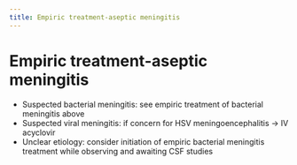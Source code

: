 ```yaml
---
title: Empiric treatment-aseptic meningitis
---
```

# Empiric treatment-aseptic meningitis

- Suspected bacterial meningitis: see empiric treatment of bacterial meningitis above
- Suspected viral meningitis: if concern for HSV meningoencephalitis → IV acyclovir
- Unclear etiology: consider initiation of empiric bacterial meningitis treatment while observing and awaiting CSF studies
